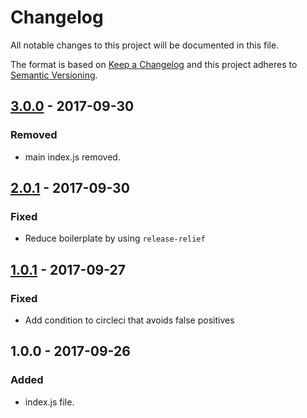 # Changelog
All notable changes to this project will be documented in this file.

The format is based on [Keep a Changelog](http://keepachangelog.com/en/1.0.0/)
and this project adheres to [Semantic Versioning](http://semver.org/spec/v2.0.0.html).

## [3.0.0] - 2017-09-30
### Removed
- main index.js removed.

## [2.0.1] - 2017-09-30
### Fixed
- Reduce boilerplate by using `release-relief`

## [1.0.1] - 2017-09-27
### Fixed
- Add condition to circleci that avoids false positives

## 1.0.0 - 2017-09-26
### Added
- index.js file.

[Unreleased]: https://github.com/stipsan/semantic-release-sandbox/compare/v3.0.0...HEAD
[3.0.0]: https://github.com/stipsan/semantic-release-sandbox/compare/v2.0.1...v3.0.0
[2.0.1]: https://github.com/stipsan/semantic-release-sandbox/compare/v1.0.1...v2.0.1
[1.0.1]: https://github.com/stipsan/semantic-release-sandbox/compare/v1.0.0...v1.0.1
